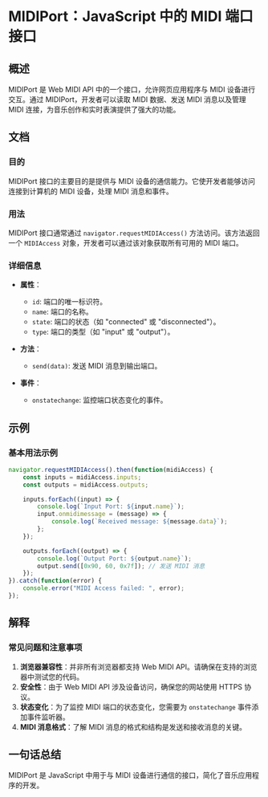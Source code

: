 <!--
Meta Description: # MIDIPort：JavaScript 中的 MIDI 端口接口 ## 概述 MIDIPort 是 Web MIDI API 中的一个接口，允许网页应用程序与 MIDI 设备进行交互。通过 MIDIPort，开发者可以读取 MIDI 数据、发送 MIDI 消息以及管理 MIDI 连接，为音乐创作...
Meta Keywords: midi, midiport, input, output, midiaccess
-->

# MIDIPort：JavaScript 中的 MIDI 端口接口

## 概述
MIDIPort 是 Web MIDI API 中的一个接口，允许网页应用程序与 MIDI 设备进行交互。通过 MIDIPort，开发者可以读取 MIDI 数据、发送 MIDI 消息以及管理 MIDI 连接，为音乐创作和实时表演提供了强大的功能。

## 文档
### 目的
MIDIPort 接口的主要目的是提供与 MIDI 设备的通信能力。它使开发者能够访问连接到计算机的 MIDI 设备，处理 MIDI 消息和事件。

### 用法
MIDIPort 接口通常通过 `navigator.requestMIDIAccess()` 方法访问。该方法返回一个 `MIDIAccess` 对象，开发者可以通过该对象获取所有可用的 MIDI 端口。

### 详细信息
- **属性**：
  - `id`: 端口的唯一标识符。
  - `name`: 端口的名称。
  - `state`: 端口的状态（如 "connected" 或 "disconnected"）。
  - `type`: 端口的类型（如 "input" 或 "output"）。

- **方法**：
  - `send(data)`: 发送 MIDI 消息到输出端口。

- **事件**：
  - `onstatechange`: 监控端口状态变化的事件。

## 示例
### 基本用法示例
```javascript
navigator.requestMIDIAccess().then(function(midiAccess) {
    const inputs = midiAccess.inputs;
    const outputs = midiAccess.outputs;

    inputs.forEach((input) => {
        console.log(`Input Port: ${input.name}`);
        input.onmidimessage = (message) => {
            console.log(`Received message: ${message.data}`);
        };
    });

    outputs.forEach((output) => {
        console.log(`Output Port: ${output.name}`);
        output.send([0x90, 60, 0x7f]); // 发送 MIDI 消息
    });
}).catch(function(error) {
    console.error("MIDI Access failed: ", error);
});
```

## 解释
### 常见问题和注意事项
1. **浏览器兼容性**：并非所有浏览器都支持 Web MIDI API。请确保在支持的浏览器中测试您的代码。
2. **安全性**：由于 Web MIDI API 涉及设备访问，确保您的网站使用 HTTPS 协议。
3. **状态变化**：为了监控 MIDI 端口的状态变化，您需要为 `onstatechange` 事件添加事件监听器。
4. **MIDI 消息格式**：了解 MIDI 消息的格式和结构是发送和接收消息的关键。

## 一句话总结
MIDIPort 是 JavaScript 中用于与 MIDI 设备进行通信的接口，简化了音乐应用程序的开发。